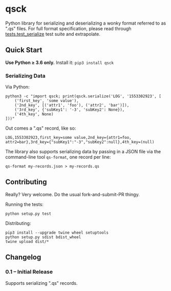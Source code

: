
qsck
====

Python library for serializing and deserializing a wonky format referred to
as ".qs" files. For full format specification, please read through
[tests.test_serialize](https://github.com/mblomdahl/qsck/blob/master/tests/test_serialize.py)
test suite and extrapolate.


Quick Start
-----------

**Use Python ≥ 3.6 only.** Install it: `pip3 install qsck`

### Serializing Data

Via Python:

    python3 -c "import qsck; print(qsck.serialize('LOG', '1553302923', [
        ('first_key', 'some value'),
        ('2nd_key', [('attr1', 'foo'), ('attr2', 'bar')]),
        ('3rd_key', {'subKey1': '-3', 'subKey2': None}),
        ('4th_key', None)
    ]))"


Out comes a ".qs" record, like so:

    LOG,1553302923,first_key=some value,2nd_key={attr1=foo, attr2=bar},3rd_key={"subKey1":"-3","subKey2":null},4th_key=(null)


The library also supports serializing data by passing in a JSON file via
the command-line tool `qs-format`, one record per line:

    qs-format my-records.json > my-records.qs


Contributing
------------

Really? Very welcome. Do the usual fork-and-submit-PR thingy.

Running the tests:

    python setup.py test


Distributing:

    pip3 install --upgrade twine wheel setuptools
    python setup.py sdist bdist_wheel
    twine upload dist/* 


Changelog
---------

### 0.1 – Initial Release

Supports serializing ".qs" records.

